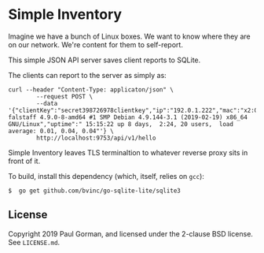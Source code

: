 Simple Inventory
========================================

Imagine we have a bunch of Linux boxes.
We want to know where they are on our network.
We're content for them to self-report.

This simple JSON API server saves client reports to SQLite.

The clients can report to the server as simply as:

```
curl --header "Content-Type: applicaton/json" \
        --request POST \
        --data '{"clientKey":"secret398726978clientkey","ip":"192.0.1.222","mac":"x2:01:ab:23:cd:45:ef:67}","uname":"Linux falstaff 4.9.0-8-amd64 #1 SMP Debian 4.9.144-3.1 (2019-02-19) x86_64 GNU/Linux","uptime":" 15:15:22 up 8 days,  2:24, 20 users,  load average: 0.01, 0.04, 0.04"'} \
        http://localhost:9753/api/v1/hello
```

Simple Inventory leaves TLS terminaltion to whatever reverse proxy sits in front of it.

To build, install this dependency (which, itself, relies on `gcc`):

```
$  go get github.com/bvinc/go-sqlite-lite/sqlite3
```


License
----------------------------------------

Copyright 2019 Paul Gorman, and licensed under the 2-clause BSD license.
See `LICENSE.md`.
